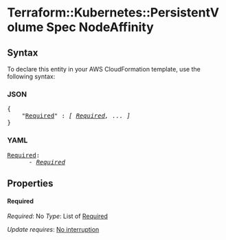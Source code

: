# Terraform::Kubernetes::PersistentVolume Spec NodeAffinity

## Syntax

To declare this entity in your AWS CloudFormation template, use the following syntax:

### JSON

<pre>
{
    "<a href="#required" title="Required">Required</a>" : <i>[ <a href="spec-nodeaffinity-required.md">Required</a>, ... ]</i>
}
</pre>

### YAML

<pre>
<a href="#required" title="Required">Required</a>: <i>
      - <a href="spec-nodeaffinity-required.md">Required</a></i>
</pre>

## Properties

#### Required

_Required_: No
_Type_: List of <a href="spec-nodeaffinity-required.md">Required</a>

_Update requires_: [No interruption](https://docs.aws.amazon.com/AWSCloudFormation/latest/UserGuide/using-cfn-updating-stacks-update-behaviors.html#update-no-interrupt)

